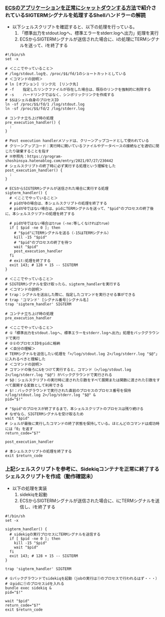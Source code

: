 ### [ECSのアプリケーションを正常にシャットダウンする方法](https://aws.amazon.com/jp/blogs/news/graceful-shutdowns-with-ecs/)で紹介されているSIGTERMシグナルを処理するShellハンドラーの解読
- 以下シェルスクリプトを確認すると、以下の処理を行っている。
  1. 「標準出力をstdout.logへ、標準エラーをstderr.logへ出力」処理を実行 
  2. ECSからSIGTERMシグナルが送信された場合に、iの処理にTERMシグナルを送って、iを終了する
```shell
#!/bin/sh
set -x

# ＜ここでやっていること＞
# /log/stdout.logを、/proc/$$/fd/1のショートカットとしている
# ＜コマンドの説明＞
# ln [オプション] リンク元　[リンク先]
# -f	指定したリンクファイルが存在した場合は、既存のリンクを強制的に削除する
# -s	ハードリンクではなく、シンボリックリンクを作成する
# $$はシェル自身のプロセスID
ln -sf /proc/$$/fd/1 /log/stdout.log
ln -sf /proc/$$/fd/2 /log/stderr.log

# コンテナ立ち上げ時の処理
pre_execution_handler() {
  :
}

# Post execution handlerメソッドは、クリーンアップコードとして使われている
# クリーンアップコード：実行時に開いているファイルやデータベースの接続などを適切に閉じたり破棄することを指す
# ※参照先：https://program-shoshinsya.hatenablog.com/entry/2021/07/27/230442
# シェルスクリプトの終了時に必ず実行する処理という理解をした
post_execution_handler() {
  :
}

# ECSからSIGTERMシグナルが送信された場合に実行する処理
sigterm_handler() {
  # ＜ここでやっていること＞
  # pidが0の場合は、本シェルスクリプトの処理を終了する
  # pidが0ではない場合は、pidにTERMシグナルを送って、"$pid"のプロセスの終了後に、本シェルスクリプトの処理を終了する
  
  # pidが0ではない場合はtrue（-ne:等しくなければtrue）
  if [ $pid -ne 0 ]; then
    # "$pid"にTERMシグナルを送る（-15はTERMシグナル）
    kill -15 "$pid"
    # "$pid"のプロセスの終了を待つ
    wait "$pid"
    post_execution_handler
  fi
  # exit:処理を終了する
  exit 143; # 128 + 15 -- SIGTERM
}

# ＜ここでやっていること＞
# SIGTERMシグナルを受け取ったら、sigterm_handlerを実行する
# ＜コマンドの説明＞
# trap：シグナルを送出した際に、指定したコマンドを実行させる事ができる
# trap 'コマンド' [シグナル番号|シグナル名]
trap 'sigterm_handler' SIGTERM

# コンテナ立ち上げ時の処理
pre_execution_handler

# ＜ここでやっていること＞
# ①「標準出力をstdout.logへ、標準エラーをstderr.logへ出力」処理をバックグラウンドで実行
# ②①のプロセスIDをpidに格納
# ＜自分の理解＞
# TERMシグナルを送信したい処理を「>/log/stdout.log 2>/log/stderr.log "$@"」に入れるべきと理解した
# ＜コマンドの説明＞
# コマンドの後ろに&をつけて実行すると、コマンド（>/log/stdout.log 2>/log/stderr.log "$@"）がバックグラウンドで実行される
# $@：シェルスクリプトの実行時に渡された引数をすべて展開または関数に渡された引数をすべて展開する変数として利用できる
# $!：バックグラウンドで実行された直前のプロセスのプロセス番号を保持
>/log/stdout.log 2>/log/stderr.log "$@" &
pid="$!"

# "$pid"のプロセスが終了するまで、本シェルスクリプトのプロセスは残り続ける
# なぜなら、SIGTERMシグナルを受け取るため
wait "$pid"
# シェルが最後に実行したコマンドの終了状態を保持している。ほとんどのコマンドは成功時には「0」を返す
return_code="$?"

post_execution_handler

# 本シェルスクリプトの処理を終了する
exit $return_code
```

### 上記シェルスクリプトを参考に、Sidekiqコンテナを正常に終了するシェルスクリプトを作成（動作確認未）
- 以下の処理を実装
  1. sidekiqを起動 
  2. ECSからSIGTERMシグナルが送信された場合に、iにTERMシグナルを送信し、iを終了する
```shell
#!/bin/sh
set -x

sigterm_handler() {
  # sidekiqの実行プロセスにTERMシグナルを送信する
  if [ $pid -ne 0 ]; then
    kill -15 "$pid"
    wait "$pid"
  fi
  exit 143; # 128 + 15 -- SIGTERM
}

trap 'sigterm_handler' SIGTERM

# ①バックグラウンドでsidekiqを起動（jobの実行は①のプロセスで行われるはず・・・）
# ②pidに①のプロセスidを入れる
bundle exec sidekiq &
pid="$!"

wait "$pid"
return_code="$?"
exit $return_code
```


